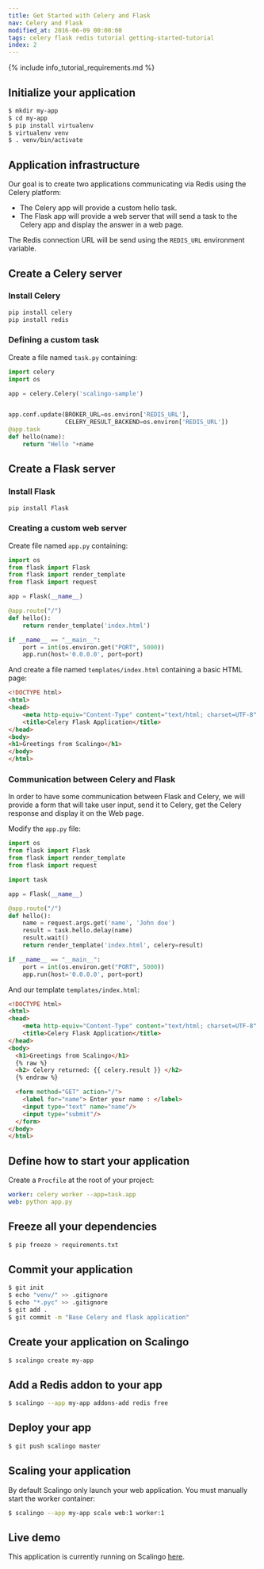 ```yaml
---
title: Get Started with Celery and Flask
nav: Celery and Flask
modified_at: 2016-06-09 00:00:00
tags: celery flask redis tutorial getting-started-tutorial
index: 2
---
```


{% include info_tutorial_requirements.md %}

## Initialize your application

```bash
$ mkdir my-app
$ cd my-app
$ pip install virtualenv
$ virtualenv venv
$ . venv/bin/activate
```

## Application infrastructure

Our goal is to create two applications communicating via Redis using the Celery
platform:

* The Celery app will provide a custom hello task.
* The Flask app will provide a web server that will send a task to the Celery
app and display the answer in a web page.

The Redis connection URL will be send using the `REDIS_URL` environment variable.

## Create a Celery server

### Install Celery

```bash
pip install celery
pip install redis
```

### Defining a custom task

Create a file named `task.py` containing:

```python
import celery
import os

app = celery.Celery('scalingo-sample')


app.conf.update(BROKER_URL=os.environ['REDIS_URL'],
                CELERY_RESULT_BACKEND=os.environ['REDIS_URL'])
@app.task
def hello(name):
    return "Hello "+name
```

## Create a Flask server

### Install Flask

```bash
pip install Flask
```

### Creating a custom web server

Create file named `app.py` containing:

```python
import os
from flask import Flask
from flask import render_template
from flask import request

app = Flask(__name__)

@app.route("/")
def hello():
    return render_template('index.html')

if __name__ == "__main__":
    port = int(os.environ.get("PORT", 5000))
    app.run(host='0.0.0.0', port=port)
```

And create a file named `templates/index.html` containing a basic HTML page:

```html
<!DOCTYPE html>
<html>
<head>
	<meta http-equiv="Content-Type" content="text/html; charset=UTF-8" />
	<title>Celery Flask Application</title>
</head>
<body>
<h1>Greetings from Scalingo</h1>
</body>
</html>
```

### Communication between Celery and Flask

In order to have some communication between Flask and Celery, we will provide a
form that will take user input, send it to Celery, get the Celery response and
display it on the Web page.

Modify the `app.py` file:

```python
import os
from flask import Flask
from flask import render_template
from flask import request

import task

app = Flask(__name__)

@app.route("/")
def hello():
    name = request.args.get('name', 'John doe')
    result = task.hello.delay(name)
    result.wait()
    return render_template('index.html', celery=result)

if __name__ == "__main__":
    port = int(os.environ.get("PORT", 5000))
    app.run(host='0.0.0.0', port=port)
```

And our template `templates/index.html`:

```html
<!DOCTYPE html>
<html>
<head>
	<meta http-equiv="Content-Type" content="text/html; charset=UTF-8" />
	<title>Celery Flask Application</title>
</head>
<body>
  <h1>Greetings from Scalingo</h1>
  {% raw %}
  <h2> Celery returned: {{ celery.result }} </h2>
  {% endraw %}

  <form method="GET" action="/">
    <label for="name"> Enter your name : </label>
    <input type="text" name="name"/>
    <input type="submit"/>
  </form>
</body>
</html>
```

## Define how to start your application

Create a `Procfile` at the root of your project:

```yaml
worker: celery worker --app=task.app
web: python app.py
```

## Freeze all your dependencies

```bash
$ pip freeze > requirements.txt
```

## Commit your application

```bash
$ git init
$ echo "venv/" >> .gitignore
$ echo "*.pyc" >> .gitignore
$ git add .
$ git commit -m "Base Celery and flask application"
```

## Create your application on Scalingo

```bash
$ scalingo create my-app
```

## Add a Redis addon to your app

```bash
$ scalingo --app my-app addons-add redis free
```

## Deploy your app

```bash
$ git push scalingo master
```

## Scaling your application

By default Scalingo only launch your web application. You must manually start the worker container:

```bash
$ scalingo --app my-app scale web:1 worker:1
```

## Live demo

This application is currently running on Scalingo [here]( https://sample-python-celery.scalingo.io).
